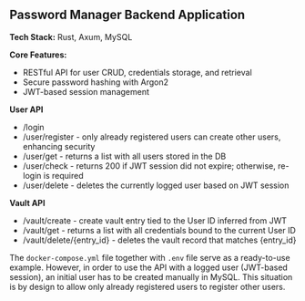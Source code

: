 ## Password Manager Backend Application

**Tech Stack:** Rust, Axum, MySQL

**Core Features:**
  - RESTful API for user CRUD, credentials storage, and retrieval
  - Secure password hashing with Argon2
  - JWT-based session management

**User API**
  - /login
  - /user/register - only already registered users can create other users, enhancing security
  - /user/get - returns a list with all users stored in the DB
  - /user/check - returns 200 if JWT session did not expire; otherwise, re-login is required
  - /user/delete - deletes the currently logged user based on JWT session

**Vault API**
  - /vault/create - create vault entry tied to the User ID inferred from JWT
  - /vault/get - returns a list with all credentials bound to the current User ID
  - /vault/delete/{entry_id} - deletes the vault record that matches {entry_id}

The `docker-compose.yml` file together with `.env` file serve as a ready-to-use example. However, in order to use the API with a logged user (JWT-based session), an initial user has to be created manually in MySQL. This situation is by design to allow only already registered users to register other users.